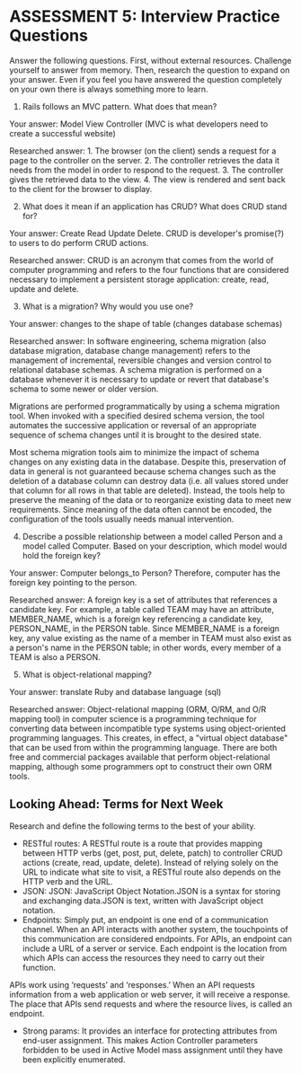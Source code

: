 # ASSESSMENT 5: Interview Practice Questions

Answer the following questions. First, without external resources. Challenge yourself to answer from memory. Then, research the question to expand on your answer. Even if you feel you have answered the question completely on your own there is always something more to learn.   

1. Rails follows an MVC pattern. What does that mean?

  Your answer: Model View Controller (MVC is what developers need to create a successful website)

  Researched answer: 1. The browser (on the client) sends a request for a page to the controller on the server.
2. The controller retrieves the data it needs from the model in order to respond to the request.
3. The controller gives the retrieved data to the view.
4. The view is rendered and sent back to the client for the browser to display.



2. What does it mean if an application has CRUD? What does CRUD stand for?

  Your answer: Create Read Update Delete. CRUD is developer's promise(?) to users to do perform CRUD actions.

  Researched answer: CRUD is an acronym that comes from the world of computer programming and refers to the four functions that are considered necessary to implement a persistent storage application: create, read, update and delete.



3. What is a migration? Why would you use one?

  Your answer: changes to the shape of table (changes database schemas)

  Researched answer: In software engineering, schema migration (also database migration, database change management) refers to the management of incremental, reversible changes and version control to relational database schemas. A schema migration is performed on a database whenever it is necessary to update or revert that database's schema to some newer or older version.

Migrations are performed programmatically by using a schema migration tool. When invoked with a specified desired schema version, the tool automates the successive application or reversal of an appropriate sequence of schema changes until it is brought to the desired state.

Most schema migration tools aim to minimize the impact of schema changes on any existing data in the database. Despite this, preservation of data in general is not guaranteed because schema changes such as the deletion of a database column can destroy data (i.e. all values stored under that column for all rows in that table are deleted). Instead, the tools help to preserve the meaning of the data or to reorganize existing data to meet new requirements. Since meaning of the data often cannot be encoded, the configuration of the tools usually needs manual intervention.



4. Describe a possible relationship between a model called Person and a model called Computer. Based on your description, which model would hold the foreign key?

  Your answer: Computer belongs_to Person? Therefore, computer has the foreign key pointing to the person.

  Researched answer: A foreign key is a set of attributes that references a candidate key. For example, a table called TEAM may have an attribute, MEMBER_NAME, which is a foreign key referencing a candidate key, PERSON_NAME, in the PERSON table. Since MEMBER_NAME is a foreign key, any value existing as the name of a member in TEAM must also exist as a person's name in the PERSON table; in other words, every member of a TEAM is also a PERSON.



5. What is object-relational mapping?

  Your answer: translate Ruby and database language (sql)

  Researched answer: Object-relational mapping (ORM, O/RM, and O/R mapping tool) in computer science is a programming technique for converting data between incompatible type systems using object-oriented programming languages. This creates, in effect, a "virtual object database" that can be used from within the programming language. There are both free and commercial packages available that perform object-relational mapping, although some programmers opt to construct their own ORM tools.



## Looking Ahead: Terms for Next Week

Research and define the following terms to the best of your ability.
- RESTful routes: A RESTful route is a route that provides mapping between HTTP verbs (get, post, put, delete, patch) to controller CRUD actions (create, read, update, delete). Instead of relying solely on the URL to indicate what site to visit, a RESTful route also depends on the HTTP verb and the URL.
- JSON: JSON: JavaScript Object Notation.JSON is a syntax for storing and exchanging data.JSON is text, written with JavaScript object notation.
- Endpoints: Simply put, an endpoint is one end of a communication channel. When an API interacts with another system, the touchpoints of this communication are considered endpoints. For APIs, an endpoint can include a URL of a server or service. Each endpoint is the location from which APIs can access the resources they need to carry out their function.

APIs work using ‘requests’ and ‘responses.’ When an API requests information from a web application or web server, it will receive a response. The place that APIs send requests and where the resource lives, is called an endpoint.
- Strong params: It provides an interface for protecting attributes from end-user assignment. This makes Action Controller parameters forbidden to be used in Active Model mass assignment until they have been explicitly enumerated.
